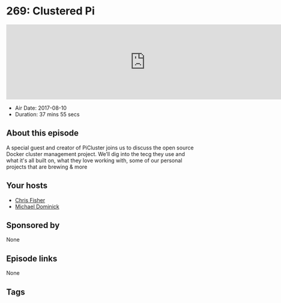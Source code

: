 # 269: Clustered Pi

<iframe src="https://player.fireside.fm/v2/MLf2ZzhC+XAkT_2a_?theme=dark" width="740" height="200" frameborder="0" scrolling="no"></iframe>

* Air Date: 2017-08-10
* Duration: 37 mins 55 secs

## About this episode

A special guest and creator of PiCluster joins us to discuss the open source Docker cluster management project. We’ll dig into the tecg they use and what it's all built on, what they love working with, some of our personal projects that are brewing & more

## Your hosts
* [Chris Fisher](https://coder.show/hosts/chrislas)
* [Michael Dominick](https://coder.show/hosts/michael)

## Sponsored by

None



## Episode links

None



## Tags


